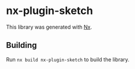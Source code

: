 # nx-plugin-sketch

This library was generated with [Nx](https://nx.dev).



## Building

Run `nx build nx-plugin-sketch` to build the library.
